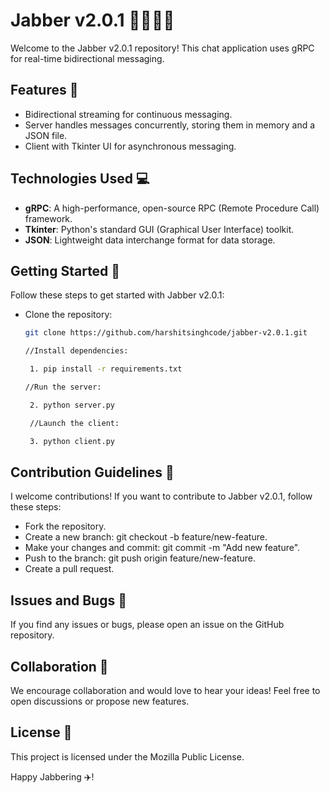# Jabber v2.0.1 👦🏻👧🏻

Welcome to the Jabber v2.0.1 repository! This chat application uses gRPC for real-time bidirectional messaging.

## Features 🌟

- Bidirectional streaming for continuous messaging.
- Server handles messages concurrently, storing them in memory and a JSON file.
- Client with Tkinter UI for asynchronous messaging.

## Technologies Used 💻

- **gRPC**: A high-performance, open-source RPC (Remote Procedure Call) framework.
- **Tkinter**: Python's standard GUI (Graphical User Interface) toolkit.
- **JSON**: Lightweight data interchange format for data storage.

## Getting Started 🚦

Follow these steps to get started with Jabber v2.0.1:

- Clone the repository:

   ```bash
   git clone https://github.com/harshitsinghcode/jabber-v2.0.1.git
   
   //Install dependencies:

    1. pip install -r requirements.txt

   //Run the server:

    2. python server.py
   
    //Launch the client:

    3. python client.py

   
## Contribution Guidelines 🤝

I welcome contributions! If you want to contribute to Jabber v2.0.1, follow these steps:

- Fork the repository.
- Create a new branch: git checkout -b feature/new-feature.
- Make your changes and commit: git commit -m "Add new feature".
- Push to the branch: git push origin feature/new-feature.
- Create a pull request.


## Issues and Bugs 🐛
If you find any issues or bugs, please open an issue on the GitHub repository.

## Collaboration 💬
We encourage collaboration and would love to hear your ideas! Feel free to open discussions or propose new features.

## License 📝
This project is licensed under the Mozilla Public License.

Happy Jabbering ✈️!
